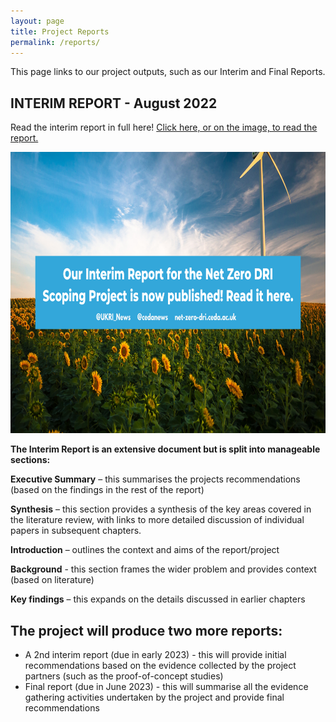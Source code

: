```yaml
---
layout: page
title: Project Reports
permalink: /reports/
---
```



This page links to our project outputs, such as our Interim and Final Reports.

## INTERIM REPORT - August 2022

Read the interim report in full here! [Click here, or on the image, to read the report.](https://doi.org/10.5281/zenodo.7016951/) <br>

[<img src="/images/interim-report-graphic.png" width="800" height="450" alt="Interim Report is now published!">](https://doi.org/10.5281/zenodo.7016951/)


**The Interim Report is an extensive document but is split into manageable sections:**

**Executive Summary** – this summarises the projects recommendations (based on the findings in the rest of the report)

**Synthesis** – this section provides a synthesis of the key areas covered in the literature review, with links to more detailed discussion of individual papers in subsequent chapters.

**Introduction** – outlines the context and aims of the report/project

**Background** - this section frames the wider problem and provides context (based on literature)

**Key findings** – this expands on the details discussed in earlier chapters

## The project will produce two more reports:
* A 2nd interim report (due in early 2023) - this will provide initial recommendations based on the evidence collected by the project partners (such as the proof-of-concept studies)
* Final report (due in June 2023) - this will summarise all the evidence gathering activities undertaken by the project and provide final recommendations
